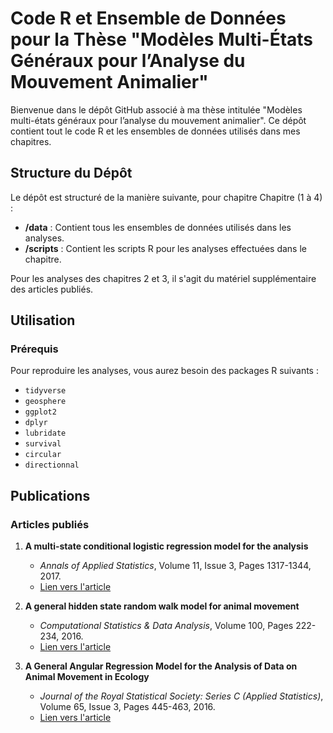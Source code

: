 # Code R et Ensemble de Données pour la Thèse "Modèles Multi-États Généraux pour l’Analyse du Mouvement Animalier"

Bienvenue dans le dépôt GitHub associé à ma thèse intitulée "Modèles multi-états généraux pour l’analyse du mouvement animalier". Ce dépôt contient tout le code R et les ensembles de données utilisés dans mes chapitres.

## Structure du Dépôt

Le dépôt est structuré de la manière suivante, pour chapitre Chapitre (1 à 4) :

- **/data** : Contient tous les ensembles de données utilisés dans les analyses.
- **/scripts** : Contient les scripts R pour les analyses effectuées dans le chapitre.

Pour les analyses des chapitres 2 et 3, il s'agit du matériel supplémentaire des articles publiés.

## Utilisation

### Prérequis

Pour reproduire les analyses, vous aurez besoin des packages R suivants :

- `tidyverse`
- `geosphere`
- `ggplot2`
- `dplyr`
- `lubridate`
- `survival`
- `circular`
- `directionnal`

## Publications

### Articles publiés

1. **A multi-state conditional logistic regression model for the analysis**
   - *Annals of Applied Statistics*, Volume 11, Issue 3, Pages 1317-1344, 2017.
   - [Lien vers l'article](https://projecteuclid.org/journals/annals-of-applied-statistics/volume-11/issue-3/A-multi-state-conditional-logistic-regression-model-for-the-analysis/10.1214/17-AOAS1045.full)

2. **A general hidden state random walk model for animal movement**
   - *Computational Statistics & Data Analysis*, Volume 100, Pages 222-234, 2016.
   - [Lien vers l'article](https://www.sciencedirect.com/science/article/abs/pii/S0167947316301736?via%3Dihub)

3. **A General Angular Regression Model for the Analysis of Data on Animal Movement in Ecology**
   - *Journal of the Royal Statistical Society: Series C (Applied Statistics)*, Volume 65, Issue 3, Pages 445-463, 2016.
   - [Lien vers l'article](https://academic.oup.com/jrsssc/article/65/3/445/7061324?login=false)



